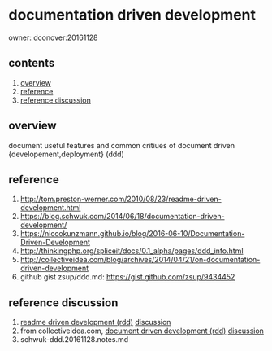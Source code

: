 # documentation driven development

owner: dconover:20161128    

## contents
  1. [overview](#overview)
  1. [reference](#reference)
  1. [reference discussion](#reference-discussion)

## overview
  document useful features and common critiues of document driven
{developement,deployment} (ddd)

## reference
  1. http://tom.preston-werner.com/2010/08/23/readme-driven-development.html
  1. https://blog.schwuk.com/2014/06/18/documentation-driven-development/
  1. https://niccokunzmann.github.io/blog/2016-06-10/Documentation-Driven-Development
  1. http://thinkingphp.org/spliceit/docs/0.1_alpha/pages/ddd_info.html
  1. http://collectiveidea.com/blog/archives/2014/04/21/on-documentation-driven-development
  1. github gist zsup/ddd.md: https://gist.github.com/zsup/9434452
  

## reference discussion

  1. [readme driven development (rdd)](http://tom.preston-werner.com/2010/08/23/readme-driven-development.html) [discussion](rdd.20161128.notes.md)
  1. from collectiveidea.com, [document  driven development (rdd)](http://collectiveidea.com/blog/archives/2014/04/21/on-documentation-driven-development) [discussion](collectiveidea-ddd.20161128.notes.md)
  1. schwuk-ddd.20161128.notes.md
